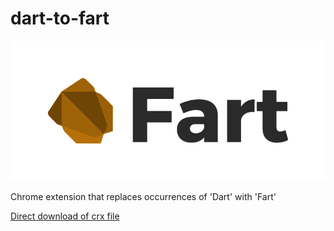 dart-to-fart
=============

![](logo.png)

Chrome extension that replaces occurrences of 'Dart' with 'Fart'

[Direct download of crx file](https://github.com/greglittlefield-wf/cloud-to-butt/blob/master/DartToFart.crx?raw=true)
